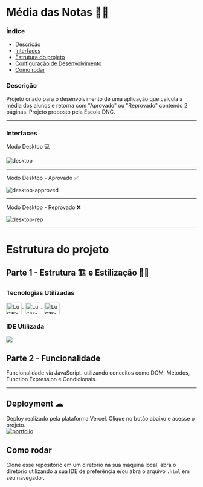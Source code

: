 # Média das Notas 👨‍🏫

### Índice
<ul>
  <a href="#descrição"><li>Descrição</li></a>
  <a href="#interfaces"><li>Interfaces</li></a>
  <a href="#estrutura-do-projeto"><li>Estrutura do projeto</li></a>
  <a href="#deployment-"><li>Configuração de Desenvolvimento</li></a>
  <a href="#como-rodar"><li>Como rodar</li></a>
</ul>

### Descrição
Projeto criado para o desenvolvimento de uma aplicação que calcula a média dos alunos e retorna com "Aprovado" ou "Reprovado" contendo 2 páginas. Projeto proposto pela Escola DNC.

<hr> 

### Interfaces
Modo Desktop 💻

![desktop](https://user-images.githubusercontent.com/115199808/226345205-724fa8db-b06c-420d-90c3-09f56c0098f2.png)

<hr> 

Modo Desktop - Aprovado ✅

![desktop-approved](https://user-images.githubusercontent.com/115199808/226345207-529a2bd4-92a7-4326-a16d-18f73682950f.png)

<hr>

Modo Desktop - Reprovado ❌

![desktop-rep](https://user-images.githubusercontent.com/115199808/226345209-153ca9c9-52e2-4d0c-b222-10d62742eae8.png)

<hr>

# Estrutura do projeto
## Parte 1 - Estrutura 🏗 e Estilização 👨‍🎨
### Tecnologias Utilizadas
<div style="display: inline_block">
  <img align="center" alt="Lucas-HTML" height="30" width="40" src="https://cdn.jsdelivr.net/gh/devicons/devicon/icons/html5/html5-original.svg">-
  <img align="center" alt="Lucas-CSS" height="30" width="40" src="https://cdn.jsdelivr.net/gh/devicons/devicon/icons/css3/css3-original.svg">-
  <img align="center" alt="Lucas-Js" height="30" width="40" src="https://cdn.jsdelivr.net/gh/devicons/devicon/icons/javascript/javascript-original.svg">
</div>

### IDE Utilizada

<div> 
  <img src="https://img.shields.io/badge/Visual_Studio_Code-0078D4?style=for-the-badge&logo=visual%20studio%20code&logoColor=white">
</div>

## Parte 2 - Funcionalidade

Funcionalidade via JavaScript. utilizando conceitos como DOM, Métodos, Function Expression e Condicionais. 

<hr> 

## Deployment ☁

Deploy realizado pela plataforma Vercel. Clique no botão abaixo e acesse o projeto.<br>
[![portfolio](https://img.shields.io/badge/-CLIQUE%20AQUI-yellowgreen)](https://media-notes-dnc.vercel.app/)

## Como rodar
Clone esse repositório em um diretório na sua máquina local, abra o diretório utilizando a sua IDE de preferência e/ou abra o arquivo ```.html``` em seu navegador.
